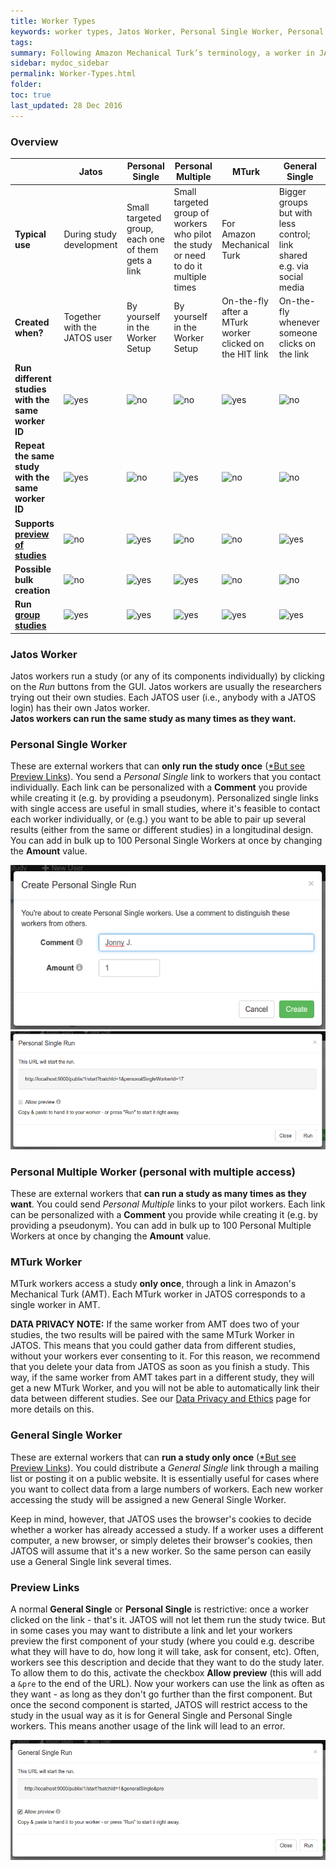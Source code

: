 ```yaml
---
title: Worker Types
keywords: worker types, Jatos Worker, Personal Single Worker, Personal Multiple Worker, MTurk Worker, Preview Links
tags:
summary: Following Amazon Mechanical Turk’s terminology, a worker in JATOS is a person who runs a study. Different worker types access a study in different ways. For example, some workers can run the same study multiple times, whereas others can do it only once. 
sidebar: mydoc_sidebar
permalink: Worker-Types.html
folder:
toc: true
last_updated: 28 Dec 2016
---
```


### Overview

| | Jatos             | Personal Single   | Personal Multiple | MTurk             | General Single    |
|-|-------------------|-------------------|-------------------|-------------------|-------------------|
| **Typical use** | During study development | Small targeted group, each one of them gets a link | Small targeted group of workers who pilot the study or need to do it multiple times | For Amazon Mechanical Turk | Bigger groups but with less control; link shared e.g. via social media |
| **Created when?** | Together with the JATOS user | By yourself in the Worker Setup | By yourself in the Worker Setup | On-the-fly after a MTurk worker clicked on the HIT link | On-the-fly whenever someone clicks on the link |
| **Run different studies with the same worker ID** | ![yes](images/ok-24.ico) | ![no](images/x-24.ico) | ![no](images/x-24.ico) | ![yes](images/ok-24.ico) | ![no](images/x-24.ico) |
| **Repeat the same study with the same worker ID** | ![yes](images/ok-24.ico) | ![no](images/x-24.ico) | ![yes](images/ok-24.ico) | ![no](images/x-24.ico) | ![no](images/x-24.ico) |
| **Supports [preview of studies](Worker-Types.html#preview-links)** | ![no](images/x-24.ico) | ![yes](images/ok-24.ico) | ![no](images/x-24.ico) | ![no](images/x-24.ico) | ![yes](images/ok-24.ico) |
| **Possible bulk creation** | ![no](images/x-24.ico) | ![yes](images/ok-24.ico) | ![yes](images/ok-24.ico) | ![no](images/x-24.ico) | ![no](images/x-24.ico) |
| **Run [group studies](Example-Group-Studies)** | ![yes](images/ok-24.ico) | ![yes](images/ok-24.ico) | ![yes](images/ok-24.ico) | ![yes](images/ok-24.ico) | ![yes](images/ok-24.ico) |


### Jatos Worker
Jatos workers run a study (or any of its components individually) by clicking on the _Run_ buttons from the GUI. Jatos workers are usually the researchers trying out their own studies. Each JATOS user (i.e., anybody with a JATOS login) has their own Jatos worker.  
**Jatos workers can run the same study as many times as they want.**

### Personal Single Worker 
These are external workers that can **only run the study once** ([*But see Preview Links](#preview-links)).
You send a _Personal Single_ link to workers that you contact individually. Each link can be personalized with a **Comment** you provide while creating it (e.g. by providing a pseudonym). 
Personalized single links with single access are useful in small studies, where it's feasible to contact each worker individually, or (e.g.) you want to be able to pair up several results (either from the same or different studies) in a longitudinal design. You can add in bulk up to 100 Personal Single Workers at once by changing the **Amount** value.

![GUI Screenshot](images/create_personal_single_run.png)
![GUI Screenshot](images/view_personal_single_run.png)

### Personal Multiple Worker (personal with multiple access)
These are external workers that **can run a study as many times as they want**. You could send _Personal Multiple_ links to your pilot workers. Each link can be personalized with a **Comment** you provide while creating it (e.g. by providing a pseudonym). You can add in bulk up to 100 Personal Multiple Workers at once by changing the **Amount** value.

### MTurk Worker
MTurk workers access a study **only once**, through a link in Amazon's Mechanical Turk (AMT). Each MTurk worker in JATOS corresponds to a single worker in AMT. 

**DATA PRIVACY NOTE:** If the same worker from AMT does two of your studies, the two results will be paired with the same MTurk Worker in JATOS. This means that you could gather data from different studies, without your workers ever consenting to it. For this reason, we recommend that you delete your data from JATOS as soon as you finish a study. This way, if the same worker from AMT takes part in a different study, they will get a new MTurk Worker, and you will not be able to automatically link their data between different studies. See our [Data Privacy and Ethics](Data-Privacy-and-Ethics) page for more details on this.  

### General Single Worker 
These are external workers that can **run a study only once** ([*But see Preview Links](#preview-links)). You could distribute a _General Single_ link through a mailing list or posting it on a public website. It is essentially useful for cases where you want to collect data from a large numbers of workers. Each new worker accessing the study will be assigned a new General Single Worker. 

Keep in mind, however, that JATOS uses the browser's cookies to decide whether a worker has already accessed a study. If a worker uses a different computer, a new browser, or simply deletes their browser's cookies, then JATOS will assume that it's a new worker. So the same person can easily use a General Single link several times.  

### Preview Links
A normal **General Single** or **Personal Single** is restrictive: once a worker clicked on the link - that's it. JATOS will not let them run the study twice. But in some cases you may want to distribute a link and let your workers preview the first component of your study (where you could e.g. describe what they will have to do, how long it will take, ask for consent, etc). Often, workers see this description and decide that they want to do the study later. To allow them to do this, activate the checkbox **Allow preview** (this will add a `&pre` to the end of the URL). Now your workers can use the link as often as they want - as long as they don't go further than the first component. But once the second component is started, JATOS will restrict access to the study in the usual way as it is for General Single and Personal Single workers. This means another usage of the link will lead to an error.

![GUI Screenshot](images/preview_general_single_run.png)
